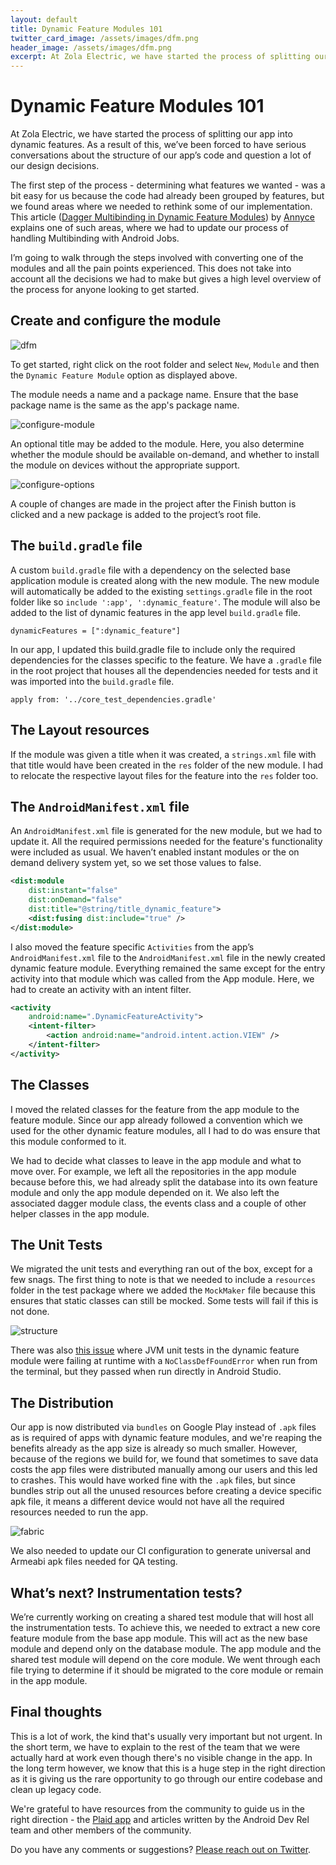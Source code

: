 ```yaml
---
layout: default
title: Dynamic Feature Modules 101
twitter_card_image: /assets/images/dfm.png
header_image: /assets/images/dfm.png
excerpt: At Zola Electric, we have started the process of splitting our app into dynamic features. I’m going to walk through the steps involved with converting one of the modules and all the pain points experienced. This gives a high level overview of the process for anyone looking to get started.
---
```


# Dynamic Feature Modules 101

At Zola Electric, we have started the process of splitting our app into dynamic features. As a result of this, we’ve been forced to have serious conversations about the structure of our app’s code and question a lot of our design decisions. 

The first step of the process - determining what features we wanted - was a bit easy for us because the code had already been grouped by features, but we found areas where we needed to rethink some of our implementation. This article ([Dagger Multibinding in Dynamic Feature Modules](http://adavis.info/2019/06/dagger-multibinding-in-dynamic-feature-modules.html)) by [Annyce](https://twitter.com/brwngrldev) explains one of such areas, where we had to update our process of handling Multibinding with Android Jobs.

I’m going to walk through the steps involved with converting one of the modules and all the pain points experienced. This does not take into account all the decisions we had to make but gives a high level overview of the process for anyone looking to get started.

## Create and configure the module

![dfm](./assets/images/dfm.png)

To get started, right click on the root folder and select `New`, `Module` and then the  `Dynamic Feature Module`  option as displayed above. 

The module needs a name and a package name. Ensure that the base package name is the same as the app's package name.

![configure-module](./assets/images/configure-module.png)

An optional title may be added to the module. Here, you also determine whether the module should be available on-demand, and whether to install the module on devices without the appropriate support.

![configure-options](./assets/images/configure-options.png)

A couple of changes are made in the project after the Finish button is clicked and a new package is added to the project’s root file. 

## The `build.gradle` file

A custom `build.gradle` file with a dependency on the selected base application module is created along with the new module. The new module will automatically be added to the existing `settings.gradle` file in the root folder like so `include ':app', ':dynamic_feature'`. The module will also be added to the list of dynamic features in the app level `build.gradle` file.

`dynamicFeatures = [":dynamic_feature"]`

In our app, I updated this build.gradle file to include only the required dependencies for the classes specific to the feature. We have a `.gradle` file in the root project that houses all the dependencies needed for tests and it was imported into the `build.gradle` file.

`apply from: '../core_test_dependencies.gradle'`

## The Layout resources

If the module was given a title when it was created, a `strings.xml` file with that title would have been created  in the `res` folder of the new module. I had to relocate the respective layout files for the feature into the  `res` folder too. 

## The `AndroidManifest.xml` file

An `AndroidManifest.xml` file is generated for the new module, but we had to update it. All the required permissions needed for the feature's functionality were included as usual. We haven’t enabled instant modules or the on demand delivery system yet, so we set those values to false.

```xml
<dist:module
    dist:instant="false"
    dist:onDemand="false"
    dist:title="@string/title_dynamic_feature">
    <dist:fusing dist:include="true" />
</dist:module>
```

I also moved the feature specific `Activities` from the app’s `AndroidManifest.xml` file to the `AndroidManifest.xml` file in the newly created dynamic feature module. Everything remained the same except for the entry activity into that module which was called from the App module. Here, we had to create an activity with an intent filter.

```xml
<activity
    android:name=".DynamicFeatureActivity">
    <intent-filter>
        <action android:name="android.intent.action.VIEW" />
    </intent-filter>
</activity>
```

## The Classes

I moved the related classes for the feature from the app module to the feature module. Since our app already followed a convention which we used for the other dynamic feature modules, all I had to do was ensure that this module conformed to it. 

We had to decide what classes to leave in the app module and what to move over. For example, we left all the repositories in the app module because before this, we had already split the database into its own feature module and only the app module depended on it. We also left the associated dagger module class, the events class and a couple of other helper classes in the app module.

## The Unit Tests

We migrated the unit tests and everything ran out of the box, except for a few snags. The first thing to note is that we needed to include a `resources` folder in the test package where we added the `MockMaker` file because this ensures that static classes can still be mocked. Some tests will fail if this is not done. 

![structure](./assets/images/structure.png)

There was also [this issue](https://issuetracker.google.com/issues/123441249) where JVM unit tests in the dynamic feature module were failing at runtime with a `NoClassDefFoundError` when run from the terminal, but they passed when run directly in Android Studio.

## The Distribution

Our app is now distributed via `bundles` on Google Play instead of `.apk` files as is required of apps with dynamic feature modules, and we're reaping the benefits already as the app size is already so much smaller. However, because of the regions we build for, we found that sometimes to save data costs the app files were distributed manually among our users and this led to crashes. This would have worked fine with the `.apk` files, but since bundles strip out all the unused resources before creating a device specific apk file, it means a different device would not have all the required resources needed to run the app.

![fabric](./assets/images/fabric.png)

We also needed to update our CI configuration to generate universal and Armeabi apk files needed for QA testing.

## What’s next? Instrumentation tests?

We’re currently working on creating a shared test module that will host all the instrumentation tests. To achieve this, we needed to extract a new core feature module from the base app module. This will act as the new base module and depend only on the database module. The app module and the shared test module will depend on the core module. We went through each file trying to determine if it should be migrated to the core module or remain in the app module. 

## Final thoughts

This is a lot of work, the kind that's usually very important but not urgent. In the short term, we have to explain to the rest of the team that we were actually hard at work even though there's no visible change in the app. In the long term however, we know that this is a huge step in the right direction as it is giving us the rare opportunity to go through our entire codebase and clean up legacy code.

We're grateful to have resources from the community to guide us in the right direction - the [Plaid app](https://github.com/android/plaid) and articles written by the Android Dev Rel team and other members of the community.

Do you have any comments or suggestions? [Please reach out on Twitter](https://twitter.com/moyheen).
